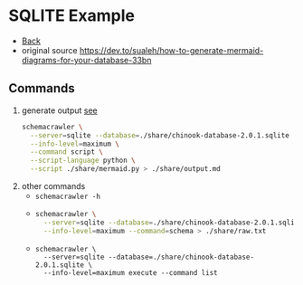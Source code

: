 # SQLITE Example
* [Back](./readme.md)
* original source https://dev.to/sualeh/how-to-generate-mermaid-diagrams-for-your-database-33bn
## Commands
  1. generate output [see](./chinook-database-2.0.1.md)
      ```sh
      schemacrawler \
        --server=sqlite --database=./share/chinook-database-2.0.1.sqlite \
        --info-level=maximum \
        --command script \
        --script-language python \
        --script ./share/mermaid.py > ./share/output.md
      ```
  1. other commands
      * `schemacrawler -h`
      * 
        ```sh
        schemacrawler \
          --server=sqlite --database=./share/chinook-database-2.0.1.sqlite \
          --info-level=maximum --command=schema > ./share/raw.txt
        ```
      * ```
        schemacrawler \
          --server=sqlite --database=./share/chinook-database-2.0.1.sqlite \
          --info-level=maximum execute --command list
        ```